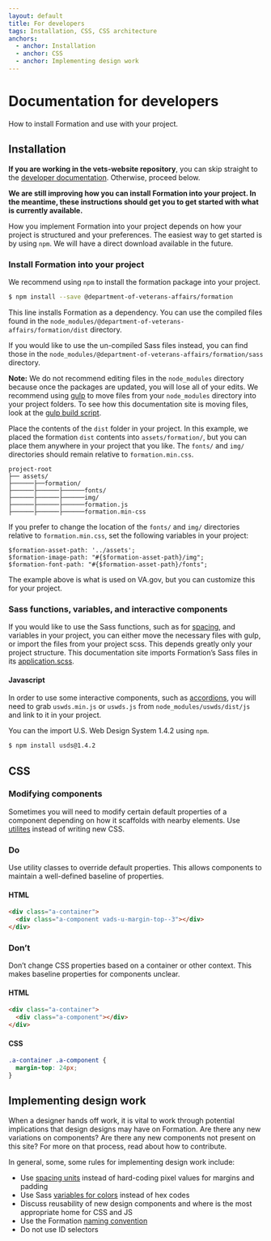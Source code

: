 ```yaml
---
layout: default
title: For developers
tags: Installation, CSS, CSS architecture
anchors:
  - anchor: Installation
  - anchor: CSS
  - anchor: Implementing design work
---
```


# Documentation for developers

<div class="va-introtext">
How to install Formation and use with your project.
</div>

## Installation

**If you are working in the vets-website repository**, you can skip straight to the [developer documentation](https://department-of-veterans-affairs.github.io/veteran-facing-services-tools/). Otherwise, proceed below.

<div class="vads-u-background-color--gold vads-u-padding--2 vads-u-display--inline-block vads-u-width--auto">
  <p class="vads-u-margin--0  vads-u-measure--5"><strong>We are still improving how you can install Formation into your project. In the meantime, these instructions should get you to get started with what is currently available.</strong></p>
</div>



How you implement Formation into your project depends on how your project is structured and your preferences. The easiest way to get started is by using `npm`. We will have a direct download available in the future.


### Install Formation into your project

We recommend using `npm` to install the formation package into your project.

```bash
$ npm install --save @department-of-veterans-affairs/formation
```

This line installs Formation as a dependency. You can use the compiled files found in the `node_modules/@department-of-veterans-affairs/formation/dist` directory.

If you would like to use the un-compiled Sass files instead, you can find those in the `node_modules/@department-of-veterans-affairs/formation/sass` directory.

**Note:** We do not recommend editing files in the `node_modules` directory because once the packages are updated, you will lose all of your edits. We recommend using [gulp](https://gulpjs.com/) to move files from your `node_modules` directory into your project folders. To see how this documentation site is moving files, look at the [gulp build script](https://github.com/department-of-veterans-affairs/vets-design-system-documentation/blob/master/config/gulp/build.js).


Place the contents of the `dist` folder in your project. In this example, we placed the formation `dist` contents into `assets/formation/`, but you can place them anywhere in your project that you like. The `fonts/` and `img/` directories should remain relative to `formation.min.css`.

```
project-root
├── assets/
├──────├──formation/
├──────├──────├──────fonts/
├──────├──────├──────img/
├──────├──────├──────formation.js
├──────├──────├──────formation.min-css
```

If you prefer to change the location of the `fonts/` and `img/` directories relative to `formation.min.css`, set the following variables in your project:

```
$formation-asset-path: '../assets';
$formation-image-path: "#{$formation-asset-path}/img";
$formation-font-path: "#{$formation-asset-path}/fonts";
```

The example above is what is used on VA.gov, but you can customize this for your project.

### Sass functions, variables, and interactive components

If you would like to use the Sass functions, such as for [spacing](../design/spacing-units.html#using-the-spacing-tokens), and variables in your project, you can either move the necessary files with gulp, or import the files from your project scss. This depends greatly only your project structure. This documentation site imports Formation’s Sass files in its [application.scss](https://github.com/department-of-veterans-affairs/vets-design-system-documentation/blob/master/src/assets/stylesheets/application.scss#L5).

#### Javascript

In order to use some interactive components, such as [accordions](../components/accordions), you will need to grab `uswds.min.js` or `uswds.js` from `node_modules/uswds/dist/js` and link to it in your project.

You can the import U.S. Web Design System 1.4.2 using `npm`.

```bash
$ npm install usds@1.4.2
```

## CSS

### Modifying components

Sometimes you will need to modify certain default properties of a component depending on how it scaffolds with nearby elements. Use [utilites](../utilities) instead of writing new CSS.

<div class="do-dont">
<div class="do-dont__do">
<h3 class="do-dont__heading">Do</h3>
<div class="do-dont__content" markdown="1">
Use utility classes to override default properties. This allows components to maintain a well-defined baseline of properties.

#### HTML
```html
<div class="a-container">
  <div class="a-component vads-u-margin-top--3"></div>
</div>
```
</div>
</div>
<div class="do-dont__dont">
<h3 class="do-dont__heading">Don’t</h3>
<div class="do-dont__content" markdown="1">
Don’t change CSS properties based on a container or other context. This makes baseline properties for components unclear.

#### HTML
```html
<div class="a-container">
  <div class="a-component"></div>
</div>
```
#### CSS
```css
.a-container .a-component {
  margin-top: 24px;
}
```
</div>
</div>
</div>

## Implementing design work

When a designer hands off work, it is vital to work through potential implications that design designs may have on Formation. Are there any new variations on components? Are there any new components not present on this site? For more on that process, read about how to contribute.

In general, some, some rules for implementing design work include:
- Use [spacing units](../design/spacing-units) instead of hard-coding pixel values for margins and padding
- Use Sass [variables for colors](../design/color-palette) instead of hex codes
- Discuss reusability of new design components and where is the most appropriate home for CSS and JS
- Use the Formation [naming convention](naming)
- Do not use ID selectors


